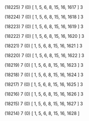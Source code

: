 (18225) 7 (0) [ 1, 5, 6, 8, 15, 16, 1617 ] 3 


(18224) 7 (0) [ 1, 5, 6, 8, 15, 16, 1618 ] 3 


(18223) 7 (0) [ 1, 5, 6, 8, 15, 16, 1619 ] 3 


(18222) 7 (0) [ 1, 5, 6, 8, 15, 16, 1620 ] 3 


(18221) 7 (0) [ 1, 5, 6, 8, 15, 16, 1621 ] 3 


(18220) 7 (0) [ 1, 5, 6, 8, 15, 16, 1622 ] 3 


(18219) 7 (0) [ 1, 5, 6, 8, 15, 16, 1623 ] 3 


(18218) 7 (0) [ 1, 5, 6, 8, 15, 16, 1624 ] 3 


(18217) 7 (0) [ 1, 5, 6, 8, 15, 16, 1625 ] 3 


(18216) 7 (0) [ 1, 5, 6, 8, 15, 16, 1626 ] 3 


(18215) 7 (0) [ 1, 5, 6, 8, 15, 16, 1627 ] 3 


(18214) 7 (0) [ 1, 5, 6, 8, 15, 16, 1628 ]  

